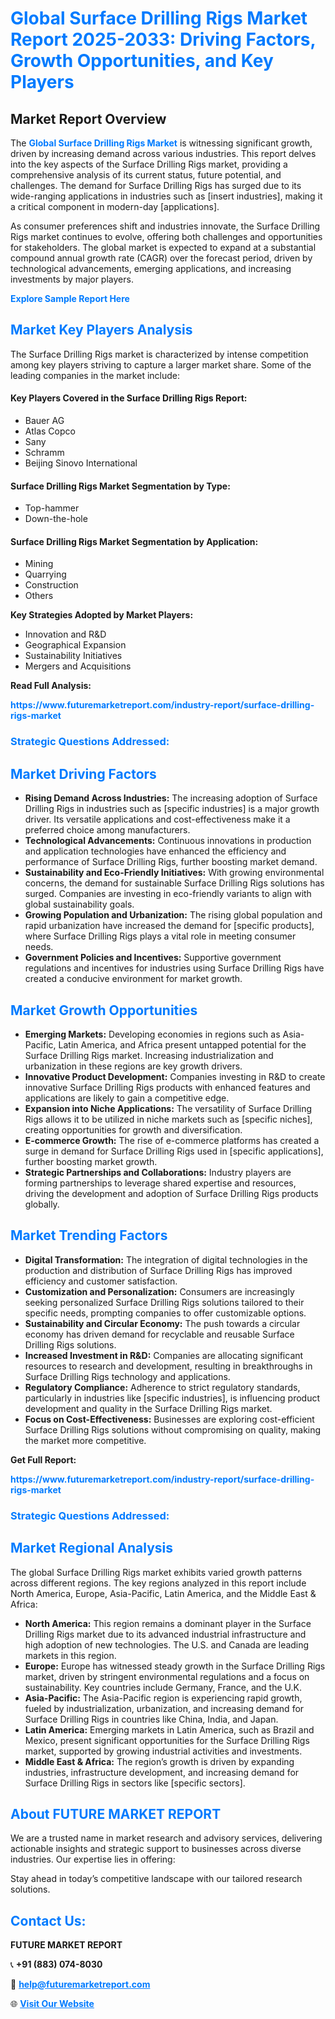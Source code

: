 <h1 style="color: #007BFF;">Global Surface Drilling Rigs Market Report 2025-2033: Driving Factors, Growth Opportunities, and Key Players</h1>

<section id="overview">
<h2>Market Report Overview</h2>
<p>The <a href="https://www.futuremarketreport.com/industry-report/surface-drilling-rigs-market" style="color: #007BFF; text-decoration: none;"><strong>Global Surface Drilling Rigs Market</strong></a> is witnessing significant growth, driven by increasing demand across various industries. This report delves into the key aspects of the Surface Drilling Rigs market, providing a comprehensive analysis of its current status, future potential, and challenges. The demand for Surface Drilling Rigs has surged due to its wide-ranging applications in industries such as [insert industries], making it a critical component in modern-day [applications].</p>
<p>As consumer preferences shift and industries innovate, the Surface Drilling Rigs market continues to evolve, offering both challenges and opportunities for stakeholders. The global market is expected to expand at a substantial compound annual growth rate (CAGR) over the forecast period, driven by technological advancements, emerging applications, and increasing investments by major players.</p>
</section>

<section id="overview">
<p><a href="https://www.futuremarketreport.com/request-sample/reportId=105118" style="color: #007BFF; text-decoration: none;"><strong>Explore Sample Report Here</strong></a></p>
</section>

<section id="key-players">
<h2 style="color: #007BFF;">Market Key Players Analysis</h2>
<p>The Surface Drilling Rigs market is characterized by intense competition among key players striving to capture a larger market share. Some of the leading companies in the market include:</p>
<h4>Key Players Covered in the Surface Drilling Rigs Report:</h4>
<ul><li>Bauer AG</li><li>Atlas Copco</li><li>Sany</li><li>Schramm</li><li>Beijing Sinovo International</li></ul>
<h4>Surface Drilling Rigs Market Segmentation by Type:</h4>
<ul><li>Top-hammer</li><li>Down-the-hole</li></ul>

<h4>Surface Drilling Rigs Market Segmentation by Application:</h4>
<ul><li>Mining</li><li>Quarrying</li><li>Construction</li><li>Others</li></ul>
<p><strong>Key Strategies Adopted by Market Players:</strong></p>
<ul>
<li>Innovation and R&D</li>
<li>Geographical Expansion</li>
<li>Sustainability Initiatives</li>
<li>Mergers and Acquisitions</li>
</ul>
</section>

<section>
<p><strong>Read Full Analysis: </strong></p><a href="https://www.futuremarketreport.com/industry-report/surface-drilling-rigs-market" style="color: #007BFF; text-decoration: none;"><strong>https://www.futuremarketreport.com/industry-report/surface-drilling-rigs-market</strong></a>
<h3 style="color: #007BFF;">Strategic Questions Addressed:</h3>
</section>

<section id="driving-factors">
<h2 style="color: #007BFF;">Market Driving Factors</h2>
<ul>
<li><strong>Rising Demand Across Industries:</strong> The increasing adoption of Surface Drilling Rigs in industries such as [specific industries] is a major growth driver. Its versatile applications and cost-effectiveness make it a preferred choice among manufacturers.</li>
<li><strong>Technological Advancements:</strong> Continuous innovations in production and application technologies have enhanced the efficiency and performance of Surface Drilling Rigs, further boosting market demand.</li>
<li><strong>Sustainability and Eco-Friendly Initiatives:</strong> With growing environmental concerns, the demand for sustainable Surface Drilling Rigs solutions has surged. Companies are investing in eco-friendly variants to align with global sustainability goals.</li>
<li><strong>Growing Population and Urbanization:</strong> The rising global population and rapid urbanization have increased the demand for [specific products], where Surface Drilling Rigs plays a vital role in meeting consumer needs.</li>
<li><strong>Government Policies and Incentives:</strong> Supportive government regulations and incentives for industries using Surface Drilling Rigs have created a conducive environment for market growth.</li>
</ul>
</section>

<section id="growth-opportunities">
<h2 style="color: #007BFF;">Market Growth Opportunities</h2>
<ul>
<li><strong>Emerging Markets:</strong> Developing economies in regions such as Asia-Pacific, Latin America, and Africa present untapped potential for the Surface Drilling Rigs market. Increasing industrialization and urbanization in these regions are key growth drivers.</li>
<li><strong>Innovative Product Development:</strong> Companies investing in R&D to create innovative Surface Drilling Rigs products with enhanced features and applications are likely to gain a competitive edge.</li>
<li><strong>Expansion into Niche Applications:</strong> The versatility of Surface Drilling Rigs allows it to be utilized in niche markets such as [specific niches], creating opportunities for growth and diversification.</li>
<li><strong>E-commerce Growth:</strong> The rise of e-commerce platforms has created a surge in demand for Surface Drilling Rigs used in [specific applications], further boosting market growth.</li>
<li><strong>Strategic Partnerships and Collaborations:</strong> Industry players are forming partnerships to leverage shared expertise and resources, driving the development and adoption of Surface Drilling Rigs products globally.</li>
</ul>
</section>

<section id="trending-factors">
<h2 style="color: #007BFF;">Market Trending Factors</h2>
<ul>
<li><strong>Digital Transformation:</strong> The integration of digital technologies in the production and distribution of Surface Drilling Rigs has improved efficiency and customer satisfaction.</li>
<li><strong>Customization and Personalization:</strong> Consumers are increasingly seeking personalized Surface Drilling Rigs solutions tailored to their specific needs, prompting companies to offer customizable options.</li>
<li><strong>Sustainability and Circular Economy:</strong> The push towards a circular economy has driven demand for recyclable and reusable Surface Drilling Rigs solutions.</li>
<li><strong>Increased Investment in R&D:</strong> Companies are allocating significant resources to research and development, resulting in breakthroughs in Surface Drilling Rigs technology and applications.</li>
<li><strong>Regulatory Compliance:</strong> Adherence to strict regulatory standards, particularly in industries like [specific industries], is influencing product development and quality in the Surface Drilling Rigs market.</li>
<li><strong>Focus on Cost-Effectiveness:</strong> Businesses are exploring cost-efficient Surface Drilling Rigs solutions without compromising on quality, making the market more competitive.</li>
</ul>
</section>

<section>
<p><strong>Get Full Report: </strong></p><a href="https://www.futuremarketreport.com/industry-report/surface-drilling-rigs-market" style="color: #007BFF; text-decoration: none;"><strong>https://www.futuremarketreport.com/industry-report/surface-drilling-rigs-market</strong></a>
<h3 style="color: #007BFF;">Strategic Questions Addressed:</h3>
</section>


<section id="regional-analysis">
<h2 style="color: #007BFF;">Market Regional Analysis</h2>
<p>The global Surface Drilling Rigs market exhibits varied growth patterns across different regions. The key regions analyzed in this report include North America, Europe, Asia-Pacific, Latin America, and the Middle East & Africa:</p>
<ul>
<li><strong>North America:</strong> This region remains a dominant player in the Surface Drilling Rigs market due to its advanced industrial infrastructure and high adoption of new technologies. The U.S. and Canada are leading markets in this region.</li>
<li><strong>Europe:</strong> Europe has witnessed steady growth in the Surface Drilling Rigs market, driven by stringent environmental regulations and a focus on sustainability. Key countries include Germany, France, and the U.K.</li>
<li><strong>Asia-Pacific:</strong> The Asia-Pacific region is experiencing rapid growth, fueled by industrialization, urbanization, and increasing demand for Surface Drilling Rigs in countries like China, India, and Japan.</li>
<li><strong>Latin America:</strong> Emerging markets in Latin America, such as Brazil and Mexico, present significant opportunities for the Surface Drilling Rigs market, supported by growing industrial activities and investments.</li>
<li><strong>Middle East & Africa:</strong> The region’s growth is driven by expanding industries, infrastructure development, and increasing demand for Surface Drilling Rigs in sectors like [specific sectors].</li>
</ul>
</section>

<footer>
<h2 style="color: #007BFF;">About FUTURE MARKET REPORT</h2>
<p>We are a trusted name in market research and advisory services, delivering actionable insights and strategic support to businesses across diverse industries. Our expertise lies in offering:</p>

<p>Stay ahead in today’s competitive landscape with our tailored research solutions.</p>

<h2 style="color: #007BFF;">Contact Us:</h2>
<p><strong>FUTURE MARKET REPORT</strong></p>
<p>📞 <strong>+91 (883) 074-8030</strong></p>
<p>📧 <strong><a href="mailto:help@futuremarketreport.com" style="color: #007BFF;">help@futuremarketreport.com</a></strong></p>
<p>🌐 <strong><a href="https://www.futuremarketreport.com/" style="color: #007BFF;">Visit Our Website</a></strong></p>
</footer>